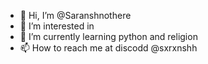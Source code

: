 - 👋 Hi, I’m @Saranshnothere
- 👀 I’m interested in 
- 🌱 I’m currently learning python and religion
- 📫 How to reach me at discodd @sxrxnshh

<!---
Saranshnothere/Saranshnothere is a ✨ special ✨ repository because its `README.md` (this file) appears on your GitHub profile.
You can click the Preview link to take a look at your changes.
--->
